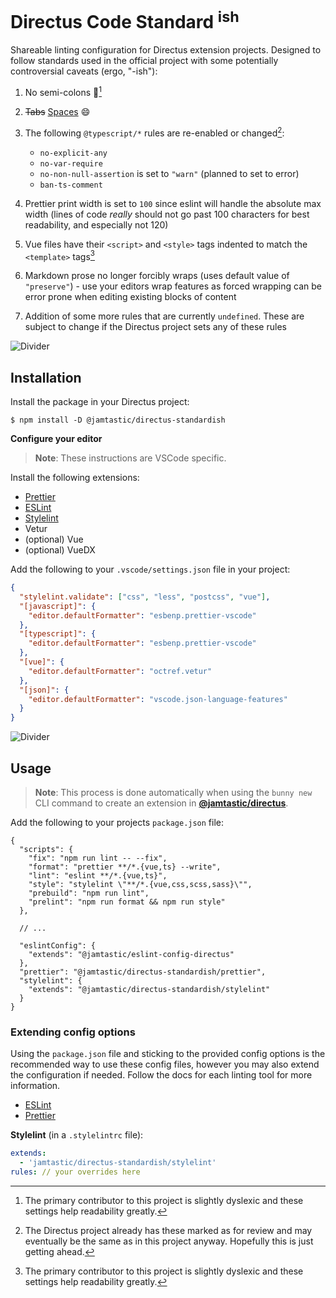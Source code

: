 # Directus Code Standard <sup>ish</sup>

Shareable linting configuration for Directus extension projects. Designed to follow standards used in the official project with some potentially controversial caveats (ergo, "-ish"):

1. No semi-colons 🫰[^dyslexic]
2. <del>Tabs</del> <ins>Spaces</ins> 😄
3. The following `@typescript/*` rules are re-enabled or changed[^typescript]:

   - `no-explicit-any`
   - `no-var-require`
   - `no-non-null-assertion` is set to `"warn"` (planned to set to error)
   - `ban-ts-comment`

4. Prettier print width is set to `100` since eslint will handle the absolute max width (lines of code _really_ should not go past 100 characters for best readability, and especially not 120)
5. Vue files have their `<script>` and `<style>` tags indented to match the `<template>` tags[^dyslexic]
6. Markdown prose no longer forcibly wraps (uses default value of `"preserve"`) - use your editors wrap features as forced wrapping can be error prone when editing existing blocks of content
7. Addition of some more rules that are currently `undefined`. These are subject to change if the Directus project sets any of these rules

[^typescript]: The Directus project already has these marked as for review and may eventually be the same as in this project anyway. Hopefully this is just getting ahead.
[^dyslexic]: The primary contributor to this project is slightly dyslexic and these settings help readability greatly.

![Divider](https://raw.githubusercontent.com/andreasbm/readme/master/assets/lines/rainbow.png)

## Installation

Install the package in your Directus project:

```shell
$ npm install -D @jamtastic/directus-standardish
```

**Configure your editor**

> **Note**: These instructions are VSCode specific.

Install the following extensions:

- [Prettier](https://marketplace.visualstudio.com/items?itemName=esbenp.prettier-vscode)
- [ESLint](https://marketplace.visualstudio.com/items?itemName=dbaeumer.vscode-eslint)
- [Stylelint](https://marketplace.visualstudio.com/items?itemName=stylelint.vscode-stylelint)
- Vetur <!-- Need to update docs to Volar instead -->
- (optional) Vue
- (optional) VueDX

Add the following to your `.vscode/settings.json` file in your project:

```json
{
  "stylelint.validate": ["css", "less", "postcss", "vue"],
  "[javascript]": {
    "editor.defaultFormatter": "esbenp.prettier-vscode"
  },
  "[typescript]": {
    "editor.defaultFormatter": "esbenp.prettier-vscode"
  },
  "[vue]": {
    "editor.defaultFormatter": "octref.vetur"
  },
  "[json]": {
    "editor.defaultFormatter": "vscode.json-language-features"
  }
}
```

![Divider](https://raw.githubusercontent.com/andreasbm/readme/master/assets/lines/rainbow.png)

## Usage

> **Note**: This process is done automatically when using the `bunny new` CLI command to create an extension in [**@jamtastic/directus**](https://github.com/jamtastic/directus).

Add the following to your projects `package.json` file:

```jsonc
{
  "scripts": {
    "fix": "npm run lint -- --fix",
    "format": "prettier **/*.{vue,ts} --write",
    "lint": "eslint **/*.{vue,ts}",
    "style": "stylelint \"**/*.{vue,css,scss,sass}\"",
    "prebuild": "npm run lint",
    "prelint": "npm run format && npm run style"
  },

  // ...

  "eslintConfig": {
    "extends": "@jamtastic/eslint-config-directus"
  },
  "prettier": "@jamtastic/directus-standardish/prettier",
  "stylelint": {
    "extends": "@jamtastic/directus-standardish/stylelint"
  }
}
```

### Extending config options

Using the `package.json` file and sticking to the provided config options is the recommended way to use these config files, however you may also extend the configuration if needed. Follow the docs for each linting tool for more information.

- [ESLint](https://eslint.org/docs/latest/developer-guide/shareable-configs)
- [Prettier](https://prettier.io/docs/en/configuration.html#sharing-configurations)

**Stylelint** (in a `.stylelintrc` file):

```yaml
extends:
  - 'jamtastic/directus-standardish/stylelint'
rules: // your overrides here
```
